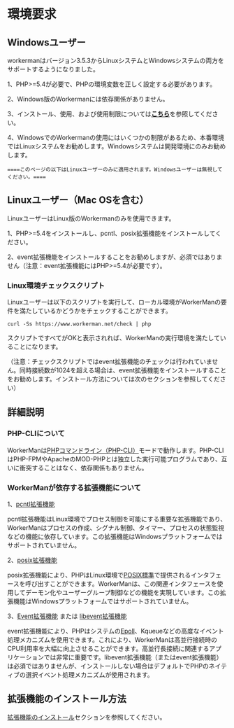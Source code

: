# 環境要求

## Windowsユーザー
workermanはバージョン3.5.3からLinuxシステムとWindowsシステムの両方をサポートするようになりました。

1、PHP>=5.4が必要で、PHPの環境変数を正しく設定する必要があります。

2、Windows版のWorkermanには依存関係がありません。

3、インストール、使用、および使用制限については[**こちら**](https://www.workerman.net/windows)を参照してください。

4、WindowsでのWorkermanの使用にはいくつかの制限があるため、本番環境ではLinuxシステムをお勧めします。Windowsシステムは開発環境にのみお勧めします。

 ``` ====このページの以下はLinuxユーザーのみに適用されます。Windowsユーザーは無視してください。==== ```

## Linuxユーザー（Mac OSを含む）
LinuxユーザーはLinux版のWorkermanのみを使用できます。

1、PHP>=5.4をインストールし、pcntl、posix拡張機能をインストールしてください。

2、event拡張機能をインストールすることをお勧めしますが、必須ではありません（注意：event拡張機能にはPHP>=5.4が必要です）。

### Linux環境チェックスクリプト
Linuxユーザーは以下のスクリプトを実行して、ローカル環境がWorkerManの要件を満たしているかどうかをチェックすることができます。

```curl -Ss https://www.workerman.net/check | php```

スクリプトですべてがOKと表示されれば、WorkerManの実行環境を満たしていることになります。

（注意：チェックスクリプトではevent拡張機能のチェックは行われていません。同時接続数が1024を超える場合は、event拡張機能をインストールすることをお勧めします。インストール方法については次のセクションを参照してください）

## 詳細説明

### PHP-CLIについて

WorkerManは[PHPコマンドライン（PHP-CLI）](https://php.net/manual/zh/features.commandline.php)モードで動作します。PHP-CLIはPHP-FPMやApacheのMOD-PHPとは独立した実行可能プログラムであり、互いに衝突することはなく、依存関係もありません。

### WorkerManが依存する拡張機能について

1、[pcntl拡張機能](https://cn2.php.net/manual/zh/book.pcntl.php)

pcntl拡張機能はLinux環境でプロセス制御を可能にする重要な拡張機能であり、WorkerManはプロセスの作成、シグナル制御、タイマー、プロセスの状態監視などの機能に依存しています。この拡張機能はWindowsプラットフォームではサポートされていません。

2、[posix拡張機能](https://cn2.php.net/manual/zh/book.posix.php)

posix拡張機能により、PHPはLinux環境で[POSIX標準](https://baike.baidu.com/view/209573.htm)で提供されるインタフェースを呼び出すことができます。WorkerManは、この関連インタフェースを使用してデーモン化やユーザーグループ制御などの機能を実現しています。この拡張機能はWindowsプラットフォームではサポートされていません。

3、[Event拡張機能](https://php.net/manual/zh/book.event.php) または [libevent拡張機能](https://cn2.php.net/manual/en/book.libevent.php)

event拡張機能により、PHPはシステムの[Epoll](https://baike.baidu.com/view/1385104.htm)、Kqueueなどの高度なイベント処理メカニズムを使用できます。これにより、WorkerManは高並行接続時のCPU利用率を大幅に向上させることができます。高並行長接続に関連するアプリケーションでは非常に重要です。libevent拡張機能（またはevent拡張機能）は必須ではありませんが、インストールしない場合はデフォルトでPHPのネイティブの選択イベント処理メカニズムが使用されます。

## 拡張機能のインストール方法

[拡張機能のインストール](../appendices/install-extension.md)セクションを参照してください。
